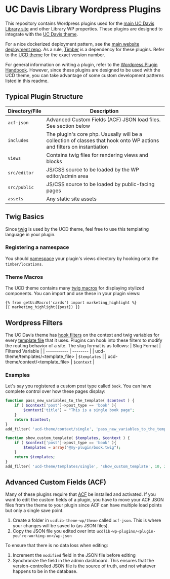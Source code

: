 # UC Davis Library Wordpress Plugins

This repository contains Wordpress plugins used for the [main UC Davis Library site](https://github.com/UCDavisLibrary/main-wp-website) and other Library WP properties. These plugins are designed to integrate with the [UC Davis theme](https://github.com/UCDavisLibrary/ucdlib-theme-wp).

For a nice dockerized deployment pattern, see the [main website deployment repo](https://github.com/UCDavisLibrary/main-wp-website-deployment). As a rule, [Timber](https://timber.github.io/docs/v2/installation/) is a dependency for these plugins. Refer to the [UCD theme](https://github.com/UCDavisLibrary/main-wp-website-deployment) for the exact version number.

For general information on writing a plugin, refer to the [Wordpress Plugin Handbook](https://developer.wordpress.org/plugins). However, since these plugins are designed to be used with the UCD theme, you can take advantage of some custom development patterns listed in this readme.

## Typical Plugin Structure
| Directory/File | Description |
| --------- | ----------- |
| `acf-json` | Advanced Custom Fields (ACF) JSON load files. See section below |
| `includes` | The plugin's core php. Ususally will be a collection of classes that hook onto WP actions and filters on instantiation |
| `views` | Contains twig files for rendering views and blocks |
| `src/editor` | JS/CSS source to be loaded by the WP editor/admin area |
| `src/public` | JS/CSS source to be loaded by public-facing pages |
| `assets` | Any static site assets |


## Twig Basics
Since [twig](https://twig.symfony.com/doc/3.x/) is used by the UCD theme, feel free to use this templating language in your plugin.

### Registering a namespace
You should [namespace](https://timber.github.io/docs/v2/guides/template-locations/#register-your-own-namespaces) your plugin's views directory by hooking onto the `timber/locations`.

### Theme Macros
The UCD theme contains many [twig macros](https://github.com/UCDavisLibrary/ucdlib-theme-wp/tree/main/views/macros) for displaying stylized components. You can import and use these in your plugin views:
```twig
{% from getUcdMacro('cards') import marketing_highlight %}
{{ marketing_highlight({post}) }}
```

## Wordpress Filters
The UC Davis theme has [hook filters](https://developer.wordpress.org/plugins/hooks/custom-hooks/) on the  context and twig variables for every [template file](https://developer.wordpress.org/themes/basics/template-files/#template-files) that it uses. Plugins can hook into these filters to modify the routing behavior of a site. The slug format is as follows:
| Slug Format | Filtered Variable |
| ----------- | -------- |
| ucd-theme/templates/<template_file> | `$templates` | 
| ucd-theme/context/<template_file> | `$context` |

### Examples

Let's say you registered a custom post type called `book`. You can have complete control over how these pages display:
```php
function pass_new_variables_to_the_template( $context ) {             
    if ( $context['post']->post_type == 'book' ){
        $context['title'] = "This is a single book page";
    }
    return $context;
} 
add_filter( 'ucd-theme/context/single', 'pass_new_variables_to_the_template' );

function show_custom_template( $templates, $context ) {             
    if ( $context['post']->post_type == 'book' ){
        $templates = array("@my-plugin/book.twig");
    }
    return $templates;
} 
add_filter( 'ucd-theme/templates/single', 'show_custom_template', 10, 2 );
```

## Advanced Custom Fields (ACF)
Many of these plugins require that [ACF](https://www.advancedcustomfields.com) be installed and activated. If you want to edit the custom fields of a plugin, you have to move your ACF JSON files from the theme to your plugin since ACF can have multiple load points but only a single save point.
1. Create a folder in `ucdlib-theme-wp/theme` called `acf-json`. This is where your changes will be saved to (as JSON files).
2. Copy the JSON file you edited over into `ucdlib-wp-plugins/<plugin-you're-working-on>/wp-json`

To ensure that there is no data loss when editing:
1. Increment the `modified` field in the JSON file before editing
2. Synchronize the field in the admin dashboard. This ensures that the version-controlled JSON file is the source of truth, and not whatever happens to be in the database.